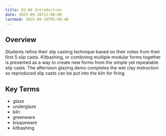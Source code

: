 ```yaml
---
title: 03.00 Introduction
date: 2025-09-10T12:00:00
lastmod: 2025-09-10T05:09:48
---
```


## Overview

Students refine their slip casting technique based on their notes from their first 5 slip casts. Kitbashing, or combining multiple modular forms together is presented as a way to create new forms from the simple yet repeatable slip casts. The afternoon glazing demo completes the wet clay instruction so reproduced slip casts can be put into the kiln for firing.

## Key Terms

- glaze
- underglaze
- kiln
- greenware
- bisqueware
- kitbashing
